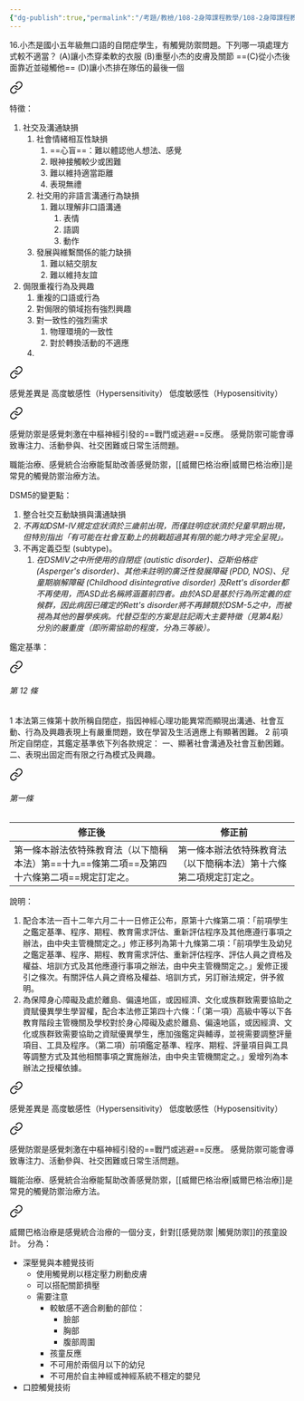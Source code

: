 ```yaml
---
{"dg-publish":true,"permalink":"/考題/教檢/108-2身障課程教學/108-2身障課程教學-第1大題第16題/","tags":["考題","題目","完成"]}
---
```


16.小杰是國小五年級無口語的自閉症學生，有觸覺防禦問題。下列哪一項處理方式較不適當？
(A)讓小杰穿柔軟的衣服 (B)重壓小杰的皮膚及關節
==(C)從小杰後面靠近並碰觸他== (D)讓小杰排在隊伍的最後一個


<div class="transclusion internal-embed is-loaded"><a class="markdown-embed-link" href="//" aria-label="Open link"><svg xmlns="http://www.w3.org/2000/svg" width="24" height="24" viewBox="0 0 24 24" fill="none" stroke="currentColor" stroke-width="2" stroke-linecap="round" stroke-linejoin="round" class="svg-icon lucide-link"><path d="M10 13a5 5 0 0 0 7.54.54l3-3a5 5 0 0 0-7.07-7.07l-1.72 1.71"></path><path d="M14 11a5 5 0 0 0-7.54-.54l-3 3a5 5 0 0 0 7.07 7.07l1.71-1.71"></path></svg></a><div class="markdown-embed">




特徵：
1. 社交及溝通缺損
	1. 社會情緒相互性缺損
		1. ==心盲==：難以體認他人想法、感覺
		2. 眼神接觸較少或困難
		3. 難以維持適當距離
		4. 表現無禮
	2. 社交用的非語言溝通行為缺損
		1. 難以理解非口語溝通
			1. 表情
			2. 語調
			3. 動作
	3. 發展與維繫關係的能力缺損
		1. 難以結交朋友
		2. 難以維持友誼
2. 侷限重複行為及興趣
	1. 重複的口語或行為
	2. 對侷限的領域抱有強烈興趣
	3. 對一致性的強烈需求
		1. 物理環境的一致性
		2. 對於轉換活動的不適應
	4. 
<div class="transclusion internal-embed is-loaded"><a class="markdown-embed-link" href="//" aria-label="Open link"><svg xmlns="http://www.w3.org/2000/svg" width="24" height="24" viewBox="0 0 24 24" fill="none" stroke="currentColor" stroke-width="2" stroke-linecap="round" stroke-linejoin="round" class="svg-icon lucide-link"><path d="M10 13a5 5 0 0 0 7.54.54l3-3a5 5 0 0 0-7.07-7.07l-1.72 1.71"></path><path d="M14 11a5 5 0 0 0-7.54-.54l-3 3a5 5 0 0 0 7.07 7.07l1.71-1.71"></path></svg></a><div class="markdown-embed">




感覺差異是
高度敏感性（Hypersensitivity）
低度敏感性（Hyposensitivity）
  

<div class="transclusion internal-embed is-loaded"><a class="markdown-embed-link" href="//" aria-label="Open link"><svg xmlns="http://www.w3.org/2000/svg" width="24" height="24" viewBox="0 0 24 24" fill="none" stroke="currentColor" stroke-width="2" stroke-linecap="round" stroke-linejoin="round" class="svg-icon lucide-link"><path d="M10 13a5 5 0 0 0 7.54.54l3-3a5 5 0 0 0-7.07-7.07l-1.72 1.71"></path><path d="M14 11a5 5 0 0 0-7.54-.54l-3 3a5 5 0 0 0 7.07 7.07l1.71-1.71"></path></svg></a><div class="markdown-embed">




感覺防禦是感覺刺激在中樞神經引發的==戰鬥或逃避==反應。
感覺防禦可能會導致專注力、活動參與、社交困難或日常生活問題。

職能治療、感覺統合治療能幫助改善感覺防禦，[[威爾巴格治療\|威爾巴格治療]]是常見的觸覺防禦治療方法。

</div></div>


</div></div>




DSM5的變更點：
1. 整合社交互動缺損與溝通缺損
2. *不再如DSM-IV規定症狀須於三歲前出現，而僅註明症狀須於兒童早期出現，但特別指出「有可能在社會互動上的挑戰超過其有限的能力時才完全呈現」。*
3. 不再定義亞型 (subtype)。
	1. *在DSMIV之中所使用的自閉症 (autistic disorder)、亞斯伯格症 (Asperger's disorder)、其他未註明的廣泛性發展障礙 (PDD, NOS)、兒童期崩解障礙 (Childhood disintegrative disorder) 及Rett's disorder都不再使用，而ASD此名稱將涵蓋前四者。由於ASD是基於行為所定義的症候群，因此病因已確定的Rett's disorder將不再歸類於DSM-5之中，而被視為其他的醫學疾病。代替亞型的方案是註記兩大主要特徵（見第4點）分別的嚴重度（即所需協助的程度，分為三等級）。*



鑑定基準：

<div class="transclusion internal-embed is-loaded"><a class="markdown-embed-link" href="///#12" aria-label="Open link"><svg xmlns="http://www.w3.org/2000/svg" width="24" height="24" viewBox="0 0 24 24" fill="none" stroke="currentColor" stroke-width="2" stroke-linecap="round" stroke-linejoin="round" class="svg-icon lucide-link"><path d="M10 13a5 5 0 0 0 7.54.54l3-3a5 5 0 0 0-7.07-7.07l-1.72 1.71"></path><path d="M14 11a5 5 0 0 0-7.54-.54l-3 3a5 5 0 0 0 7.07 7.07l1.71-1.71"></path></svg></a><div class="markdown-embed">



###### 第 12 條
1   本法第三條第十款所稱自閉症，指因神經心理功能異常而顯現出溝通、社會互動、行為及興趣表現上有嚴重問題，致在學習及生活適應上有顯著困難。
2   前項所定自閉症，其鑑定基準依下列各款規定：
一、顯著社會溝通及社會互動困難。
二、表現出固定而有限之行為模式及興趣。

</div></div>



<div class="transclusion internal-embed is-loaded"><a class="markdown-embed-link" href="///#" aria-label="Open link"><svg xmlns="http://www.w3.org/2000/svg" width="24" height="24" viewBox="0 0 24 24" fill="none" stroke="currentColor" stroke-width="2" stroke-linecap="round" stroke-linejoin="round" class="svg-icon lucide-link"><path d="M10 13a5 5 0 0 0 7.54.54l3-3a5 5 0 0 0-7.07-7.07l-1.72 1.71"></path><path d="M14 11a5 5 0 0 0-7.54-.54l-3 3a5 5 0 0 0 7.07 7.07l1.71-1.71"></path></svg></a><div class="markdown-embed">



###### 第一條
|修正後|修正前|
|---|---|
|第一條本辦法依特殊教育法（以下簡稱本法）第==十九==條第二項==及第四十六條第二項==規定訂定之。|第一條本辦法依特殊教育法（以下簡稱本法）第十六條第二項規定訂定之。|
說明：
1. 配合本法一百十二年六月二十一日修正公布，原第十六條第二項：「前項學生之鑑定基準、程序、期程、教育需求評估、重新評估程序及其他應遵行事項之辦法，由中央主管機關定之。」修正移列為第十九條第二項：「前項學生及幼兒之鑑定基準、程序、期程、教育需求評估、重新評估程序、評估人員之資格及權益、培訓方式及其他應遵行事項之辦法，由中央主管機關定之。」爰修正援引之條次。有關評估人員之資格及權益、培訓方式，另訂辦法規定，併予敘明。
2. 為保障身心障礙及處於離島、偏遠地區，或因經濟、文化或族群致需要協助之資賦優異學生學習權，配合本法修正第四十六條：「（第一項）高級中等以下各教育階段主管機關及學校對於身心障礙及處於離島、偏遠地區，或因經濟、文化或族群致需要協助之資賦優異學生，應加強鑑定與輔導，並視需要調整評量項目、工具及程序。（第二項）前項鑑定基準、程序、期程、評量項目與工具等調整方式及其他相關事項之實施辦法，由中央主管機關定之。」爰增列為本辦法之授權依據。


</div></div>


</div></div>



<div class="transclusion internal-embed is-loaded"><a class="markdown-embed-link" href="//" aria-label="Open link"><svg xmlns="http://www.w3.org/2000/svg" width="24" height="24" viewBox="0 0 24 24" fill="none" stroke="currentColor" stroke-width="2" stroke-linecap="round" stroke-linejoin="round" class="svg-icon lucide-link"><path d="M10 13a5 5 0 0 0 7.54.54l3-3a5 5 0 0 0-7.07-7.07l-1.72 1.71"></path><path d="M14 11a5 5 0 0 0-7.54-.54l-3 3a5 5 0 0 0 7.07 7.07l1.71-1.71"></path></svg></a><div class="markdown-embed">




感覺差異是
高度敏感性（Hypersensitivity）
低度敏感性（Hyposensitivity）
  

<div class="transclusion internal-embed is-loaded"><a class="markdown-embed-link" href="//" aria-label="Open link"><svg xmlns="http://www.w3.org/2000/svg" width="24" height="24" viewBox="0 0 24 24" fill="none" stroke="currentColor" stroke-width="2" stroke-linecap="round" stroke-linejoin="round" class="svg-icon lucide-link"><path d="M10 13a5 5 0 0 0 7.54.54l3-3a5 5 0 0 0-7.07-7.07l-1.72 1.71"></path><path d="M14 11a5 5 0 0 0-7.54-.54l-3 3a5 5 0 0 0 7.07 7.07l1.71-1.71"></path></svg></a><div class="markdown-embed">




感覺防禦是感覺刺激在中樞神經引發的==戰鬥或逃避==反應。
感覺防禦可能會導致專注力、活動參與、社交困難或日常生活問題。

職能治療、感覺統合治療能幫助改善感覺防禦，[[威爾巴格治療\|威爾巴格治療]]是常見的觸覺防禦治療方法。

</div></div>


</div></div>



<div class="transclusion internal-embed is-loaded"><a class="markdown-embed-link" href="//" aria-label="Open link"><svg xmlns="http://www.w3.org/2000/svg" width="24" height="24" viewBox="0 0 24 24" fill="none" stroke="currentColor" stroke-width="2" stroke-linecap="round" stroke-linejoin="round" class="svg-icon lucide-link"><path d="M10 13a5 5 0 0 0 7.54.54l3-3a5 5 0 0 0-7.07-7.07l-1.72 1.71"></path><path d="M14 11a5 5 0 0 0-7.54-.54l-3 3a5 5 0 0 0 7.07 7.07l1.71-1.71"></path></svg></a><div class="markdown-embed">




威爾巴格治療是感覺統合治療的一個分支，針對[[感覺防禦 \|觸覺防禦]]的孩童設計。
分為：
- 深壓覺與本體覺技術
	- 使用觸覺刷以穩定壓力刷動皮膚
	- 可以搭配關節擠壓
	- 需要注意
		- 較敏感不適合刷動的部位：
			- 臉部
			- 胸部
			- 腹部周圍
		- 孩童反應
		- 不可用於兩個月以下的幼兒
		- 不可用於自主神經或神經系統不穩定的嬰兒
- 口腔觸覺技術

</div></div>
